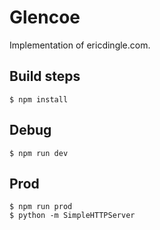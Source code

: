 # Glencoe

Implementation of ericdingle.com.

## Build steps

    $ npm install

## Debug

    $ npm run dev

## Prod

    $ npm run prod
    $ python -m SimpleHTTPServer

